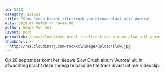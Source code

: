 ```yaml
---
id: 5310
category: Nieuws
title: "Slow Crush brengt titeltrack van nieuwe plaat uit: Aurora"
date: 2018-07-05T10:44:40+00:00
author: Seppe Van Ael
layout: post
permalink: /news/slow-crush-brent-titeltrack-van-nieuwe-plaat-uit-aurora/
thumbnail: >-
  http://res.cloudinary.com/rockxxl/image/upload/slow.jpg
---
```

Op 28 september komt het nieuwe Slow Crush album 'Aurora' uit. In afwachting bracht deze shoegaze band de titeltrack alvast uit met videoclip.
